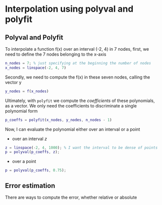 # Interpolation using polyval and polyfit

## Polyval and Polyfit

To interpolate a function f(x) over an interval (-2, 4) in 7 nodes,
first, we need to define the 7 nodes belonging to the x-axis

```matlab
n_nodes = 7; % just specifying at the beginning the number of nodes
x_nodes = linspace(-2, 4, 7)
```

Secondly, we need to compute the f(x) in these seven nodes, calling the vector y
```matlab
y_nodes = f(x_nodes)
```

Ultimately, with `polyfit` we compute the *coefficients* of these polynomials,
as a vector. We only need the coefficients to discriminate a single polynomial form
```matlab
p_coeffs = polyfit(x_nodes, y_nodes, n_nodes - 1)
```

Now, I can evaluate the polynomial either over an interval or a point

- over an interval *z*
```matlab
z = linspace(-2, 4, 1000); % I want the interval to be dense of points
p = polyval(p_coeffs, z);
```

- over a point
```matlab
p = polyval(p_coeffs, 0.75);
```

## Error estimation

There are ways to compute the error, whether relative or absolute

